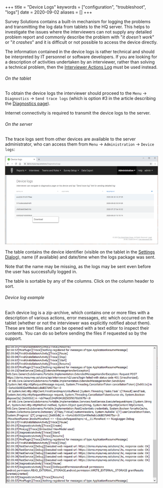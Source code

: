 +++
title = "Device Logs"
keywords = ["configuration", "troubleshoot", "logs"]
date = 2020-09-02
aliases = []
+++

Survey Solutions contains a built-in mechanism for logging the problems and transmitting the log data from tablets to the HQ server. This helps to investigate the issues where the interviewers can not supply any detailed problem report and commonly describe the problem with "*it doesn't work*" or "*it crashes*" and it is difficult or not possible to access the device directly.

The information contained in the device logs is rather technical and should be interpreted by IT personnel or software developers. If you are looking for a description of activities undertaken by an interviewer, rather than solving a technical problem, then the [Interviewer Actions Log](https://support.mysurvey.solutions/headquarters/reporting/detailed-action-log/) must be used instead.

###### On the tablet

To obtain the device logs the interviewer should proceed to the `Menu` -> `Diagnostics` -> `Send trace logs` (which is option #3 in the article describing the [Diagnostics page](https://support.mysurvey.solutions/interviewer/troubleshooting/interviewer-app-diagnostics/)).

Internet connectivity is required to transmit the device logs to the server.

###### On the server

The trace logs sent from other devices are available to the server administrator, who can access them from `Menu` -> `Administration` -> `Device logs`:

<CENTER><IMG src="images/SendLogs2.png" width="800"></CENTER>

The table contains the device identifier (visible on the tablet in the [Settings Dialog](/interviewer/troubleshooting/interviewer-app-settings/)), name (if available) and date/time when the logs package was sent.

Note that the name may be missing, as the logs may be sent even before the user has successfully logged in. 

The table is sortable by any of the columns. Click on the column header to sort.

###### Device log example

Each device log is a zip-archive, which contains one or more files with a description of various actions, error messages, etc which occurred on the tablet (whether or not the interviewer was explicitly notified about them). These are text files and can be opened with a text editor to inspect their contents. You can do so before sending the files if requested so by the support.

<CENTER><IMG src="images/DeviceLogs.png" width="500"></CENTER>

